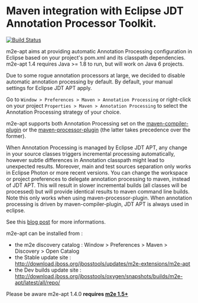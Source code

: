 Maven integration with Eclipse JDT Annotation Processor Toolkit.
================================================================

[![Build Status](https://travis-ci.org/jbosstools/m2e-apt.svg?branch=master)](https://travis-ci.org/jbosstools/m2e-apt)

m2e-apt aims at providing automatic Annotation Processing configuration in Eclipse based on your project's pom.xml and its classpath dependencies. m2e-apt 1.4 requires Java >= 1.8 to run, but will work on Java 6 projects.

Due to some rogue annotation processors at large, we decided to disable automatic annotation processing by default. By default, your manual settings for Eclipse JDT APT apply.

Go to `Window > Preferences > Maven > Annotation Processing` or right-click on your project `Properties > Maven > Annotation Processing` to select the Annotation Processing strategy of your choice.

m2e-apt supports both Annotation Processing set on the [maven-compiler-plugin](http://maven.apache.org/plugins/maven-compiler-plugin/index.html) or the [maven-processor-plugin](http://code.google.com/p/maven-annotation-plugin/) (the latter takes precedence over the former).

When Annotation Processing is managed by Eclipse JDT APT, any change in your source classes triggers incremental processing automatically, however subtle differences in Annotation classpath might lead to unexpected results. Moreover, main and test sources separation only works in Eclipse Photon or more recent versions. 
You can change the workspace or project preferences to delegate annotation processing to maven, instead of JDT APT. This will result in slower incremental builds (all classes will be processed) but will provide identical results to maven command line builds. Note this only works when using maven-processor-plugin. When annotation processing is driven by maven-compiler-plugin, JDT APT is always used in eclipse.

See this [blog post](https://community.jboss.org/en/tools/blog/2012/05/20/annotation-processing-support-in-m2e-or-m2e-apt-100-is-out) for more informations.

m2e-apt can be installed from :

* the m2e discovery catalog : Window > Preferences > Maven > Discovery > Open Catalog
* the Stable update site :  http://download.jboss.org/jbosstools/updates/m2e-extensions/m2e-apt
* the Dev builds update site : http://download.jboss.org/jbosstools/oxygen/snapshots/builds/m2e-apt/latest/all/repo/

Please be aware m2e-apt 1.4.0 **requires [m2e 1.5+](http://download.eclipse.org/technology/m2e/releases/)**
